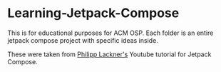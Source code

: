 # Learning-Jetpack-Compose
This is for educational purposes for ACM OSP. Each folder is an entire jetpack compose project with specific ideas inside.

These were taken from <a href="https://www.youtube.com/playlist?list=PLQkwcJG4YTCSpJ2NLhDTHhi6XBNfk9WiC">Philipp Lackner's</a> Youtube tutorial for Jetpack Compose.

